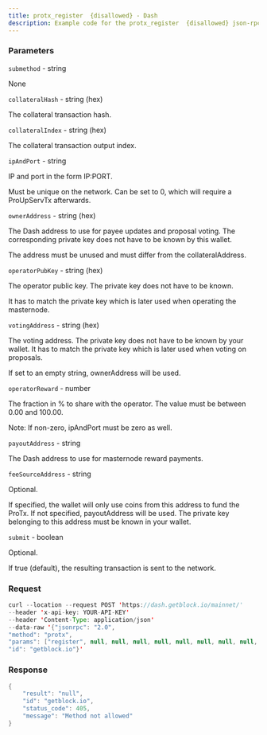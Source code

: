 ```yaml
---
title: protx_register  {disallowed} - Dash
description: Example code for the protx_register  {disallowed} json-rpc method. Сomplete guide on how to use protx_register  {disallowed} json-rpc in GetBlock.io Web3 documentation.
---
```


### Parameters


`submethod` - string

None

`collateralHash` - string (hex)

The collateral transaction hash.

`collateralIndex` - string (hex)

The collateral transaction output index.

`ipAndPort` - string

IP and port in the form IP:PORT.

Must be unique on the network. Can be set to 0, which will require a
ProUpServTx afterwards.

`ownerAddress` - string (hex)

The Dash address to use for payee updates and proposal voting. The
corresponding private key does not have to be known by this wallet.

The address must be unused and must differ from the collateralAddress.

`operatorPubKey` - string (hex)

The operator public key. The private key does not have to be known.

It has to match the private key which is later used when operating the
masternode.

`votingAddress` - string (hex)

The voting address. The private key does not have to be known by your
wallet. It has to match the private key which is later used when voting
on proposals.

If set to an empty string, ownerAddress will be used.

`operatorReward` - number

The fraction in % to share with the operator. The value must be between
0.00 and 100.00.

Note: If non-zero, ipAndPort must be zero as well.

`payoutAddress` - string

The Dash address to use for masternode reward payments.

`feeSourceAddress` - string

Optional.

If specified, the wallet will only use coins from this address to fund
the ProTx. If not specified, payoutAddress will be used. The private key
belonging to this address must be known in your wallet.

`submit` - boolean

Optional.

If true (default), the resulting transaction is sent to the network.

### Request

``` java
curl --location --request POST 'https://dash.getblock.io/mainnet/' 
--header 'x-api-key: YOUR-API-KEY' 
--header 'Content-Type: application/json' 
--data-raw '{"jsonrpc": "2.0",
"method": "protx",
"params": ["register", null, null, null, null, null, null, null, null, null, null],
"id": "getblock.io"}'
```

###  Response

``` java
{
    "result": "null",
    "id": "getblock.io",
    "status_code": 405,
    "message": "Method not allowed"
}
```

